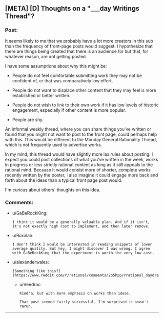 ## [META] [D] Thoughts on a "___day Writings Thread"?

### Post:

It seems likely to me that we probably have a lot more creators in this sub than the frequency of front-page posts would suggest. I hypothesize that there are things being created that there is an audience for but that, for whatever reason, are not getting posted.

I have some assumptions about why this might be:

* People do not feel comfortable submitting work they may not be confident of, or that was comparatively low effort.

* People do not want to displace other content that they may feel is more established or better written.

* People do not wish to link to their own work if it has low levels of historic engagement, especially if other content is more popular.

* People are shy.

An informal weekly thread, where you can share things you've written or found that you might not want to post to the front page, could perhaps help with this. This would be different to the Monday General Rationality Thread, which is not frequently used to advertise works.

In my mind, this thread would have slightly more lax rules about posting. I expect you could post collections of what you've written in the week, works in progress or less strictly rational content as long as it still appeals to the rational mind. Because it would consist more of shorter, complete works recently written by the poster, I also imagine it could engage more back and forth about the ideas than a typical front page post would.

I'm curious about others' thoughts on this idea.

### Comments:

- u/GaBeRockKing:
  ```
  I think it would be a generally valuable plan. And if it isn't, it's not exactly high cost to implement, and then later remove.
  ```

- u/Roxolan:
  ```
  I don't think I would be interested in reading snippets of lower average quality. But hey, I might discover I was wrong. I agree with GaBeRockKing that the experiment is worth the very low cost.
  ```

- u/alexanderwales:
  ```
  [Something like this?](https://www.reddit.com/r/rational/comments/2o5hpp/rrational_daydreams_and_doodles_thread_all_the/)
  ```

  - u/Veedrac:
    ```
    Kind'a, but with more emphasis on works than ideas.

    That post seemed fairly successful, I'm surprised it wasn't rerun.
    ```

---

